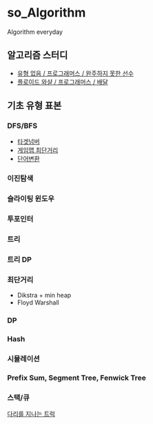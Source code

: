 # so_Algorithm

Algorithm everyday

## 알고리즘 스터디

- [유형 없음 / 프로그래머스 / 완주하지 못한 선수](https://programmers.co.kr/learn/courses/30/lessons/42576)
- [플로이드 와샬 / 프로그래머스 / 배달](https://programmers.co.kr/learn/courses/30/lessons/12978)

## 기초 유형 표본

### DFS/BFS

- [타겟넘버](https://programmers.co.kr/learn/courses/30/lessons/43165)
- [게임맵 최단거리](https://programmers.co.kr/learn/courses/30/lessons/1844)
- [단어변환](https://programmers.co.kr/learn/courses/30/lessons/43163)

### 이진탐색

### 슬라이팅 윈도우

### 투포인터

### 트리

### 트리 DP

### 최단거리

- Dikstra + min heap
- Floyd Warshall

### DP

### Hash

### 시뮬레이션

### Prefix Sum, Segment Tree, Fenwick Tree

### 스택/큐

[다리를 지나는 트럭](https://programmers.co.kr/learn/courses/30/lessons/42583)
